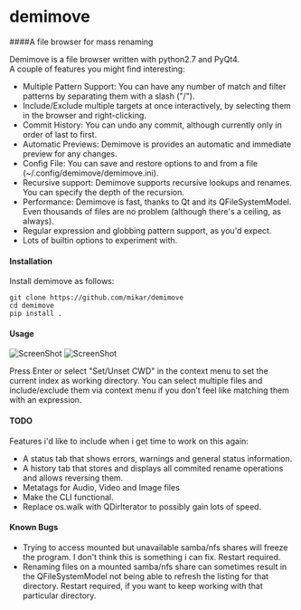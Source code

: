 demimove
========

####A file browser for mass renaming  

Demimove is a file browser written with python2.7 and PyQt4.  
A couple of features you might find interesting:  
* Multiple Pattern Support: You can have any number of match and filter patterns by separating them with a slash ("/").
* Include/Exclude multiple targets at once interactively, by selecting them in the browser and right-clicking.
* Commit History: You can undo any commit, although currently only in order of last to first.  
* Automatic Previews: Demimove is provides an automatic and immediate preview for any changes.  
* Config File: You can save and restore options to and from a file (~/.config/demimove/demimove.ini).  
* Recursive support: Demimove supports recursive lookups and renames. You can specify the depth of the recursion.  
* Performance: Demimove is fast, thanks to Qt and its QFileSystemModel. Even thousands of files are no problem (although there's a ceiling, as always).  
* Regular expression and globbing pattern support, as you'd expect.  
* Lots of builtin options to experiment with.  

#### Installation  
Install demimove as follows:  
```
git clone https://github.com/mikar/demimove
cd demimove
pip install .
```

#### Usage
![ScreenShot](http://a.pomf.se/qqbmjz.png) 
![ScreenShot](http://a.pomf.se/ywdmuf.png)  

Press Enter or select "Set/Unset CWD" in the context menu to set the current index as working directory.
You can select multiple files and include/exclude them via context menu if you don't feel like matching them with an expression. 


#### TODO  
Features i'd like to include when i get time to work on this again:   
* A status tab that shows errors, warnings and general status information.  
* A history tab that stores and displays all commited rename operations and allows reversing them.  
* Metatags for Audio, Video and Image files
* Make the CLI functional.
* Replace os.walk with QDirIterator to possibly gain lots of speed.

#### Known Bugs
* Trying to access mounted but unavailable samba/nfs shares will freeze the program. I don't think this is something i can fix. Restart required.
* Renaming files on a mounted samba/nfs share can sometimes result in the QFileSystemModel not being able to refresh the listing for that directory. Restart required, if you want to keep working with that particular directory. 
